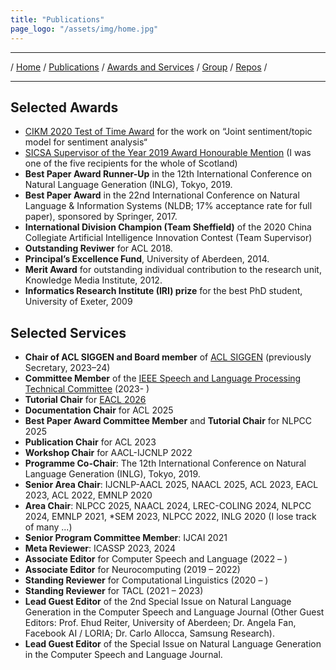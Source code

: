 ```yaml
---
title: "Publications"
page_logo: "/assets/img/home.jpg"
---
```


***

/ [Home](./index.md) / [Publications](./publication.md) /  [Awards and Services](./award-service.md) / [Group](./group.md) / [Repos](./repo.md) / 

***

## Selected Awards

* [CIKM 2020 Test of Time Award](http://cikmconference.org/cikmToTA.html) for the work on “Joint sentiment/topic model for sentiment analysis“ 
* [SICSA Supervisor of the Year 2019 Award Honourable Mention](https://www.sicsa.ac.uk/news/congratulations-to-sicsa-supervisor-of-the-year-2019/) (I was one of the five recipients for the whole of Scotland)
* <b>Best Paper Award Runner-Up</b> in the 12th International Conference on Natural Language Generation (INLG), Tokyo, 2019.
* <b>Best Paper Award</b> in the 22nd International Conference on Natural Language & Information Systems (NLDB; 17% acceptance rate for full paper), sponsored by Springer, 2017.
* <b>International Division Champion (Team Sheffield)</b> of the 2020 China Collegiate Artificial Intelligence Innovation Contest (Team Supervisor)
* <b>Outstanding Reviwer</b> for ACL 2018. 
* <b>Principal’s Excellence Fund</b>, University of Aberdeen, 2014.
* <b>Merit Award</b> for outstanding individual contribution to the research unit, Knowledge Media Institute, 2012.
* <b>Informatics Research Institute (IRI) prize</b> for the best PhD student, University of Exeter, 2009


##  Selected Services

* <b> Chair of ACL SIGGEN and Board member</b> of [ACL SIGGEN](https://aclweb.org/aclwiki/SIGGEN)  (previously Secretary, 2023–24) 
* <b>Committee Member</b> of the [IEEE Speech and Language Processing Technical Committee](https://signalprocessingsociety.org/community-involvement/speech-and-language-processing) (2023- )  
* <b>Tutorial Chair</b> for [EACL 2026](https://2026.eacl.org/)   
* <b>Documentation Chair</b> for ACL 2025   
* <b>Best Paper Award Committee Member</b> and <b>Tutorial Chair</b> for NLPCC 2025 
* <b>Publication Chair</b> for ACL 2023  
* <b>Workshop Chair</b> for AACL-IJCNLP 2022  
* <b>Programme Co-Chair</b>: The 12th International Conference on Natural Language Generation (INLG), Tokyo, 2019.
* <b>Senior Area Chair</b>: IJCNLP-AACL 2025, NAACL 2025, ACL 2023, EACL 2023, ACL 2022, EMNLP 2020  
* <b>Area Chair</b>: NLPCC 2025, NAACL 2024, LREC-COLING 2024, NLPCC 2024, EMNLP 2021, *SEM 2023, NLPCC 2022, INLG 2020 (I lose track of many ...)  
* <b>Senior Program Committee Member</b>: IJCAI 2021  
* <b>Meta Reviewer</b>: ICASSP 2023, 2024  
* <b>Associate Editor</b> for Computer Speech and Language (2022 – )
* <b>Associate Editor</b> for Neurocomputing (2019 – 2022)
* <b>Standing Reviewer</b> for Computational Linguistics (2020 – )
* <b>Standing Reviewer</b> for TACL (2021 – 2023)
* <b>Lead Guest Editor</b> of the 2nd Special Issue on Natural Language Generation in the Computer Speech and Language Journal (Other Guest Editors: Prof. Ehud Reiter, University of Aberdeen; Dr. Angela Fan, Facebook AI / LORIA; Dr. Carlo Allocca, Samsung Research).
* <b>Lead Guest Editor</b> of the Special Issue on Natural Language Generation in the Computer Speech and Language Journal.

